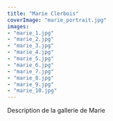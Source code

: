 ```yaml
---
title: "Marie Clerbois"
coverImage: "marie_portrait.jpg"
images:
- "marie_1.jpg"
- "marie_2.jpg"
- "marie_3.jpg"
- "marie_4.jpg"
- "marie_5.jpg"
- "marie_6.jpg"
- "marie_7.jpg"
- "marie_8.jpg"
- "marie_9.jpg"
- "marie_10.jpg"
---
```


Description de la gallerie de Marie